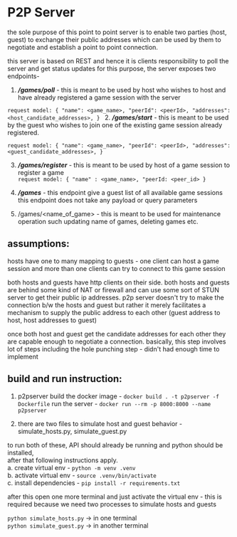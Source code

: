 # P2P Server

the sole purpose of this point to point server is to enable two parties (host, guest) to exchange
their public addresses which can be used by them to negotiate and establish a point to point connection.

this server is based on REST and hence it is clients responsibility to poll the server and get status updates
for this purpose, the server exposes two endpoints- 
1. _**/games/poll**_ - this is meant to be used by host who wishes to host and 
have already registered a game session with the server   

`request model:
    {
    "name": <game_name>,
    "peerId": <peerId>,
    "addresses": <host_candidate_addresses>,
    }
`
2. _**/games/start**_ - this is meant to be used by the guest who wishes to join 
one of the existing game session already registered.   

`request model:
    {
    "name": <game_name>,
    "peerId": <peerId>,
    "addresses": <guest_candidate_addresses>,
    }`
    
    
3. _**/games/register**_ - this is meant to be used by host of a game session to register a game   
`request model:
    {
    "name" : <game_name>,
    "peerId: <peer_id>
    }`    
    
4. _**/games**_ - this endpoint give a guest list of all available game sessions
this endpoint does not take any payload or query parameters

5. /games/<name_of_game>   - this is meant to be used for maintenance operation 
such updating name of games, deleting games etc.
 
 ## assumptions:
 hosts have one to many mapping to guests - 
 one client can host a game session and more than one clients can try to connect to this game session
 
 both hosts and guests have http clients on their side.
 both hosts and guests are behind some kind of NAT or firewall and can use some sort of STUN server
 to get their public ip addresses.
 p2p server doesn't try to make the connection b/w the hosts and guest but rather it merely facilitates
 a mechanism to supply the public address to each other (guest address to host, host addresses to guest)
 
 once both host and guest get the candidate addresses for each other they are capable enough to negotiate a connection.
 basically, this step involves lot of steps including the hole punching step - didn't had enough time to implement
 
 
 ## build and run instruction:
 1. p2pserver 
 build the docker image - `docker build . -t p2pserver -f Dockerfile`
 run the server - `docker run --rm -p 8000:8000 --name p2pserver`
 
 2. there are two files to simulate host and guest behavior - 
 simulate_hosts.py, simulate_guest.py   
 
 to run both of these, API should already be running and python should be installed,  
 after that following instructions apply.   
 a. create virtual env -  `python -m venv .venv`   
 b. activate virtual env - `source .venv/bin/activate`    
 c. install dependencies - `pip install -r requirements.txt`   
 
 after this open one more terminal and just activate the virtual env - 
 this is required because we need two processes to simulate hosts and guests   
 
 `python simulate_hosts.py`  -> in one terminal   
 `python simulate_guest.py`  -> in another terminal
 

 
    
 


